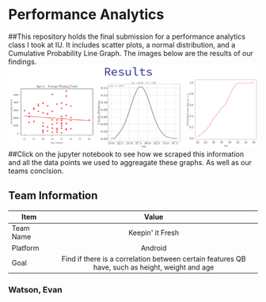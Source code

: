 # Performance Analytics
##This repository holds the final submission for a performance analytics class I took at IU. It includes scatter plots, a normal distribution, and a Cumulative Probability Line Graph. The images below are the results of our findings.
<img src="results.png" alt="results"/>
##Click on the jupyter notebook to see how we scraped this information and all the data points we used to aggreagate these graphs. As well as our teams conclsion.
## Team Information

| Item        | Value           |
| ------------- |:-------------:|
| Team Name | Keepin' it Fresh |
| Platform | Android |
| Goal | Find if there is a correlation between certain features QB have, such as height, weight and age |

### Watson, Evan 